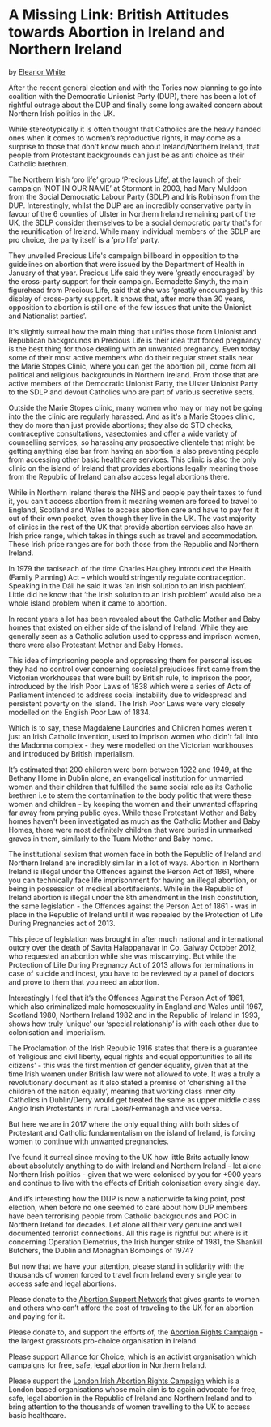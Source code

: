 A Missing Link: British Attitudes towards Abortion in Ireland and Northern Ireland
==================================================================================

by [Eleanor White](https://twitter.com/pastelchalk)

After the recent general election and with the Tories now planning to go
into coalition with the Democratic Unionist Party (DUP), there has been
a lot of rightful outrage about the DUP and finally some long awaited
concern about Northern Irish politics in the UK.

While stereotypically it is often thought that Catholics are the heavy
handed ones when it comes to women’s reproductive rights, it may come as
a surprise to those that don't know much about Ireland/Northern Ireland,
that people from Protestant backgrounds can just be as anti choice as
their Catholic brethren.

The Northern Irish ‘pro life’ group ‘Precious Life’, at the launch of
their campaign ‘NOT IN OUR NAME’ at Stormont in 2003, had Mary Muldoon
from the Social Democratic Labour Party (SDLP) and Iris Robinson from
the DUP. Interestingly, whilst the DUP are an incredibly conservative
party in favour of the 6 counties of Ulster in Northern Ireland
remaining part of the UK, the SDLP consider themselves to be a social
democratic party that's for the reunification of Ireland. While many
individual members of the SDLP are pro choice, the party itself is a
’pro life’ party.

They unveiled Precious Life's campaign billboard in opposition to the
guidelines on abortion that were issued by the Department of Health in
January of that year. Precious Life said they were ‘greatly encouraged’
by the cross-party support for their campaign. Bernadette Smyth, the
main figurehead from Precious Life, said that she was ‘greatly
encouraged by this display of cross-party support. It shows that, after
more than 30 years, opposition to abortion is still one of the few
issues that unite the Unionist and Nationalist parties’.

It's slightly surreal how the main thing that unifies those from
Unionist and Republican backgrounds in Precious Life is their idea that
forced pregnancy is the best thing for those dealing with an unwanted
pregnancy. Even today some of their most active members who do their
regular street stalls near the Marie Stopes Clinic, where you can get
the abortion pill, come from all political and religious backgrounds in
Northern Ireland. From those that are active members of the Democratic
Unionist Party, the Ulster Unionist Party to the SDLP and devout
Catholics who are part of various secretive sects.

Outside the Marie Stopes clinic, many women who may or may not be going
into the the clinic are regularly harassed. And as it's a Marie Stopes
clinic, they do more than just provide abortions; they also do STD
checks, contraceptive consultations, vasectomies and offer a wide
variety of counselling services, so harassing any prospective clientele
that might be getting anything else bar from having an abortion is also
preventing people from accessing other basic healthcare services. This
clinic is also the only clinic on the island of Ireland that provides
abortions legally meaning those from the Republic of Ireland can also
access legal abortions there.

While in Northern Ireland there’s the NHS and people pay their taxes to
fund it, you can't access abortion from it meaning women are forced to
travel to England, Scotland and Wales to access abortion care and have
to pay for it out of their own pocket, even though they live in the UK.
The vast majority of clinics in the rest of the UK that provide abortion
services also have an Irish price range, which takes in things such as
travel and accommodation. These Irish price ranges are for both those
from the Republic and Northern Ireland.

In 1979 the taoiseach of the time Charles Haughey introduced the Health
(Family Planning) Act – which would stringently regulate contraception.
Speaking in the Dáil he said it was ‘an Irish solution to an Irish
problem’. Little did he know that ‘the Irish solution to an Irish
problem’ would also be a whole island problem when it came to abortion.

In recent years a lot has been revealed about the Catholic Mother and
Baby homes that existed on either side of the island of Ireland. While
they are generally seen as a Catholic solution used to oppress and
imprison women, there were also Protestant Mother and Baby Homes.

This idea of imprisoning people and oppressing them for personal issues
they had no control over concerning societal prejudices first came from
the Victorian workhouses that were built by British rule, to imprison
the poor, introduced by the Irish Poor Laws of 1838 which were a series
of Acts of Parliament intended to address social instability due to
widespread and persistent poverty on the island. The Irish Poor Laws
were very closely modelled on the English Poor Law of 1834.

Which is to say, these Magdalene Laundries and Children homes weren't
just an Irish Catholic invention, used to imprison women who didn't fall
into the Madonna complex - they were modelled on the Victorian
workhouses and introduced by British imperialism.

It’s estimated that 200 children were born between 1922 and 1949, at the
Bethany Home in Dublin alone, an evangelical institution for unmarried
women and their children that fulfilled the same social role as its
Catholic brethren i.e to stem the contamination to the body politic that
were these women and children - by keeping the women and their unwanted
offspring far away from prying public eyes. While these Protestant
Mother and Baby homes haven't been investigated as much as the Catholic
Mother and Baby Homes, there were most definitely children that were
buried in unmarked graves in them, similarly to the Tuam Mother and Baby
home.

The institutional sexism that women face in both the Republic of Ireland
and Northern Ireland are incredibly similar in a lot of ways. Abortion
in Northern Ireland is illegal under the Offences against the Person Act
of 1861, where you can technically face life imprisonment for having an
illegal abortion, or being in possession of medical abortifacients.
While in the Republic of Ireland abortion is illegal under the 8th
amendment in the Irish constitution, the same legislation - the Offences
against the Person Act of 1861 - was in place in the Republic of Ireland
until it was repealed by the Protection of Life During Pregnancies act
of 2013.

This piece of legislation was brought in after much national and
international outcry over the death of Savita Halappanavar in Co. Galway
October 2012, who requested an abortion while she was miscarrying. But
while the Protection of Life During Pregnancy Act of 2013 allows for
terminations in case of suicide and incest, you have to be reviewed by a
panel of doctors and prove to them that you need an abortion.

Interestingly I feel that it’s the Offences Against the Person Act of
1861, which also criminalized male homosexuality in England and Wales
until 1967, Scotland 1980, Northern Ireland 1982 and in the Republic of
Ireland in 1993, shows how truly ‘unique’ our ‘special relationship’ is
with each other due to colonisation and imperialism.

The Proclamation of the Irish Republic 1916 states that there is a
guarantee of ‘religious and civil liberty, equal rights and equal
opportunities to all its citizens’ - this was the first mention of
gender equality, given that at the time Irish women under British law
were not allowed to vote. It was a truly a revolutionary document as it
also stated a promise of ‘cherishing all the children of the nation
equally’, meaning that working class inner city Catholics in
Dublin/Derry would get treated the same as upper middle class Anglo
Irish Protestants in rural Laois/Fermanagh and vice versa.

But here we are in 2017 where the only equal thing with both sides of
Protestant and Catholic fundamentalism on the island of Ireland, is
forcing women to continue with unwanted pregnancies.

I’ve found it surreal since moving to the UK how little Brits actually
know about absolutely anything to do with Ireland and Northern Ireland -
let alone Northern Irish politics - given that we were colonised by you
for +900 years and continue to live with the effects of British
colonisation every single day.

And it’s interesting how the DUP is now a nationwide talking point, post
election, when before no one seemed to care about how DUP members have
been terrorising people from Catholic backgrounds and POC in Northern
Ireland for decades. Let alone all their very genuine and well
documented terrorist connections. All this rage is rightful but where is
it concerning Operation Demetrius, the Irish hunger strike of 1981, the
Shankill Butchers, the Dublin and Monaghan Bombings of 1974?

But now that we have your attention, please stand in solidarity with the
thousands of women forced to travel from Ireland every single year to
access safe and legal abortions.

Please donate to the [Abortion Support
Network](https://www.asn.org.uk/donate/) that gives grants to women and
others who can’t afford the cost of traveling to the UK for an abortion
and paying for it.

Please donate to, and support the efforts of, the [Abortion Rights
Campaign](https://www.abortionrightscampaign.ie/get-involved/donate/) -
the largest grassroots pro-choice organisation in Ireland.

Please support [Alliance for Choice](http://www.alliance4choice.com),
which is an activist organisation which campaigns for free, safe, legal
abortion in Northern Ireland.

Please support the [London Irish Abortion Rights
Campaign](https://londonirisharc.com) which is a London based
organisations whose main aim is to again advocate for free, safe, legal
abortion in the Republic of Ireland and Northern Ireland and to bring
attention to the thousands of women travelling to the UK to access basic
healthcare.
